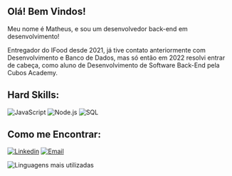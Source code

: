 ## Olá! Bem Vindos!

Meu nome é Matheus, e sou um desenvolvedor back-end em desenvolvimento!

Entregador do IFood desde 2021, já tive contato anteriormente com Desenvolvimento e Banco de Dados, mas só então em 2022 resolvi entrar de cabeça, como aluno de Desenvolvimento de Software Back-End pela Cubos Academy.


## Hard Skills:
![JavaScript](https://img.shields.io/badge/JavaScript-323330?style=for-the-badge&logo=javascript&logoColor=F7DF1E) ![Node.js](https://img.shields.io/badge/Node.js-339933?style=for-the-badge&logo=nodedotjs&logoColor=white) ![SQL](https://img.shields.io/badge/PostgreSQL-316192?style=for-the-badge&logo=postgresql&logoColor=white)

## Como me Encontrar:
[![Linkedin](https://img.shields.io/badge/LinkedIn-0077B5?style=for-the-badge&logo=linkedin&logoColor=white)](https://www.linkedin.com/in/matheusxs)
[![Email](https://img.shields.io/badge/Gmail-D14836?style=for-the-badge&logo=gmail&logoColor=white)](mailto:matheus.seixas4825@gmail.com)



![Linguagens mais utilizadas](https://github-readme-stats.vercel.app/api/top-langs/?username=mattseixas1&layout=compact&theme=dracula&custom_title=Linguagens%20%mais%20%utilizadas)
